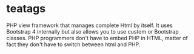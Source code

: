 # teatags
PHP view framework that manages complete Html by itself. It uses Bootstrap 4 internally but also allows you to use custom or Bootstrap classes. PHP programmers don't have to embed PHP in HTML, matter of fact they don't have to switch between html and PHP.
